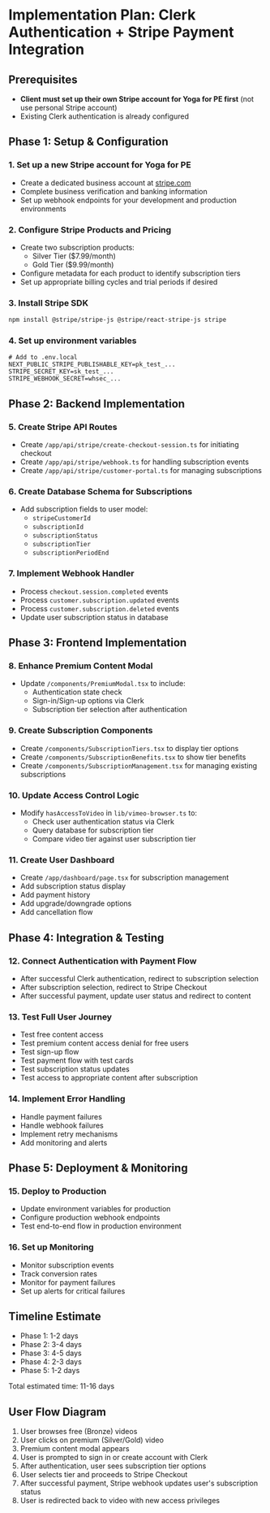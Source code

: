 # Implementation Plan: Clerk Authentication + Stripe Payment Integration

## Prerequisites
- **Client must set up their own Stripe account for Yoga for PE first** (not use personal Stripe account)
- Existing Clerk authentication is already configured

## Phase 1: Setup & Configuration

### 1. Set up a new Stripe account for Yoga for PE
- Create a dedicated business account at [stripe.com](https://stripe.com)
- Complete business verification and banking information
- Set up webhook endpoints for your development and production environments

### 2. Configure Stripe Products and Pricing
- Create two subscription products:
  - Silver Tier ($7.99/month)
  - Gold Tier ($9.99/month)
- Configure metadata for each product to identify subscription tiers
- Set up appropriate billing cycles and trial periods if desired

### 3. Install Stripe SDK
```bash
npm install @stripe/stripe-js @stripe/react-stripe-js stripe
```

### 4. Set up environment variables
```
# Add to .env.local
NEXT_PUBLIC_STRIPE_PUBLISHABLE_KEY=pk_test_...
STRIPE_SECRET_KEY=sk_test_...
STRIPE_WEBHOOK_SECRET=whsec_...
```

## Phase 2: Backend Implementation

### 5. Create Stripe API Routes
- Create `/app/api/stripe/create-checkout-session.ts` for initiating checkout
- Create `/app/api/stripe/webhook.ts` for handling subscription events
- Create `/app/api/stripe/customer-portal.ts` for managing subscriptions

### 6. Create Database Schema for Subscriptions
- Add subscription fields to user model:
  - `stripeCustomerId`
  - `subscriptionId`
  - `subscriptionStatus`
  - `subscriptionTier`
  - `subscriptionPeriodEnd`

### 7. Implement Webhook Handler
- Process `checkout.session.completed` events
- Process `customer.subscription.updated` events
- Process `customer.subscription.deleted` events
- Update user subscription status in database

## Phase 3: Frontend Implementation

### 8. Enhance Premium Content Modal
- Update `/components/PremiumModal.tsx` to include:
  - Authentication state check
  - Sign-in/Sign-up options via Clerk
  - Subscription tier selection after authentication

### 9. Create Subscription Components
- Create `/components/SubscriptionTiers.tsx` to display tier options
- Create `/components/SubscriptionBenefits.tsx` to show tier benefits
- Create `/components/SubscriptionManagement.tsx` for managing existing subscriptions

### 10. Update Access Control Logic
- Modify `hasAccessToVideo` in `lib/vimeo-browser.ts` to:
  - Check user authentication status via Clerk
  - Query database for subscription tier
  - Compare video tier against user subscription tier

### 11. Create User Dashboard
- Create `/app/dashboard/page.tsx` for subscription management
- Add subscription status display
- Add payment history
- Add upgrade/downgrade options
- Add cancellation flow

## Phase 4: Integration & Testing

### 12. Connect Authentication with Payment Flow
- After successful Clerk authentication, redirect to subscription selection
- After subscription selection, redirect to Stripe Checkout
- After successful payment, update user status and redirect to content

### 13. Test Full User Journey
- Test free content access
- Test premium content access denial for free users
- Test sign-up flow
- Test payment flow with test cards
- Test subscription status updates
- Test access to appropriate content after subscription

### 14. Implement Error Handling
- Handle payment failures
- Handle webhook failures
- Implement retry mechanisms
- Add monitoring and alerts

## Phase 5: Deployment & Monitoring

### 15. Deploy to Production
- Update environment variables for production
- Configure production webhook endpoints
- Test end-to-end flow in production environment

### 16. Set up Monitoring
- Monitor subscription events
- Track conversion rates
- Monitor for payment failures
- Set up alerts for critical failures

## Timeline Estimate
- Phase 1: 1-2 days
- Phase 2: 3-4 days
- Phase 3: 4-5 days
- Phase 4: 2-3 days
- Phase 5: 1-2 days

Total estimated time: 11-16 days

## User Flow Diagram

1. User browses free (Bronze) videos
2. User clicks on premium (Silver/Gold) video
3. Premium content modal appears
4. User is prompted to sign in or create account with Clerk
5. After authentication, user sees subscription tier options
6. User selects tier and proceeds to Stripe Checkout
7. After successful payment, Stripe webhook updates user's subscription status
8. User is redirected back to video with new access privileges

